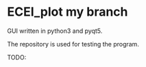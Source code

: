 # ECEI_plot my branch

GUI written in python3 and pyqt5.

The repository is used for testing the program. 

TODO:
